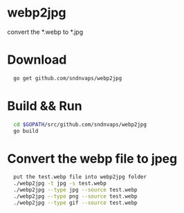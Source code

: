 # webp2jpg
convert the *.webp to *.jpg


# Download

```bash
  go get github.com/sndnvaps/webp2jpg
```

# Build && Run

```bash
  cd $GOPATH/src/github.com/sndnvaps/webp2jpg
  go build
```

# Convert the webp file to jpeg

```bash
  put the test.webp file into webp2jpg folder
  ./webp2jpg -t jpg -s test.webp
  ./webp2jpg --type jpg --source test.webp
  ./webp2jpg --type png --source test.webp
  ./webp2jpg --type gif --source test.webp
```
